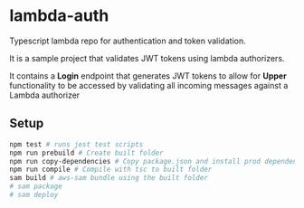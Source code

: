 # lambda-auth

Typescript lambda repo for authentication and token validation.

It is a sample project that validates JWT tokens using lambda authorizers.

It contains a **Login** endpoint that generates JWT tokens to allow for **Upper** functionality to be accessed by validating all incoming messages against a Lambda authorizer

## Setup

```sh
npm test # runs jest test scripts
npm run prebuild # Create built folder
npm run copy-dependencies # Copy package.json and install prod dependencies
npm run compile # Compile with tsc to built folder
sam build # aws-sam bundle using the built folder
# sam package
# sam deploy
```
